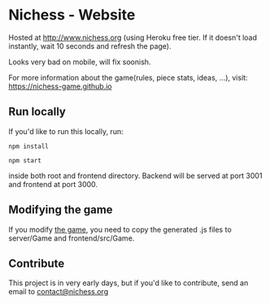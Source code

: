 # Nichess - Website

Hosted at http://www.nichess.org (using Heroku free tier. If it doesn't load instantly, wait 10
seconds and refresh the page).

Looks very bad on mobile, will fix soonish.

For more information about the game(rules, piece stats, ideas, ...), visit: https://nichess-game.github.io

## Run locally

If you'd like to run this locally, run:

```
npm install

npm start
```

inside both root and frontend directory. Backend will be served at port 3001 and frontend at port 3000.

## Modifying the game

If you modify [the game](https://github.com/nichess-game/game), you need to copy the generated .js files to server/Game and frontend/src/Game.

## Contribute

This project is in very early days, but if you'd like to contribute, send an email to contact@nichess.org
